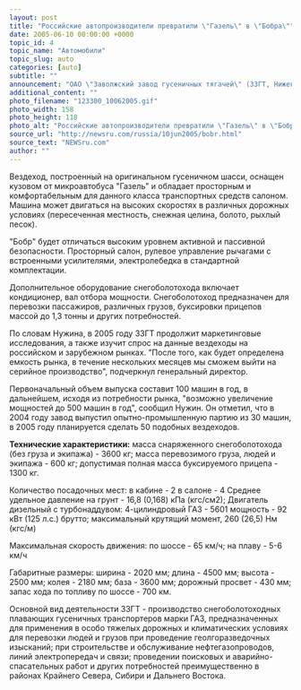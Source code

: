 ```yaml
---
layout: post
title: "Российские автопроизводители превратили \"Газель\" в \"Бобра\""
date: 2005-06-10 00:00:00 +0000
topic_id: 4
topic_name: "Автомобили"
topic_slug: auto
categories: [auto]
subtitle: ""
announcement: "ОАО \"Заволжский завод гусеничных тягачей\" (ЗЗГТ, Нижегородская область) в 2006 году планирует начать серийное производство нового гусеничного вездехода ГАЗ-3409 \"Бобр\". Об этом агентству \"НТА-Приволжье\" сообщил генеральный директор ЗЗГТ Александр Нужин."
additional_content: ""
photo_filename: "123300_10062005.gif"
photo_width: 158
photo_height: 118
photo_alt: "Российские автопроизводители превратили \"Газель\" в \"Бобра\""
source_url: "http://newsru.com/russia/10jun2005/bobr.html"
source_text: "NEWSru.com"
author: ""
---
```

Вездеход, построенный на оригинальном гусеничном шасси, оснащен кузовом от микроавтобуса "Газель" и обладает просторным и комфортабельным для данного класса транспортных средств салоном. Машина может двигаться на высоких скоростях в различных дорожных условиях (пересеченная местность, снежная целина, болото, рыхлый песок).

"Бобр" будет отличаться высоким уровнем активной и пассивной безопасности. Просторный салон, рулевое управление рычагами с встроенными усилителями, электролебедка в стандартной комплектации.

Дополнительное оборудование снегоболотохода включает кондиционер, вал отбора мощности. Снегоболотоход предназначен для перевозки пассажиров, различных грузов, буксировки прицепов массой до 1,3 тонны и других потребностей.

По словам Нужина, в 2005 году ЗЗГТ продолжит маркетинговые исследования, а также изучит спрос на данные вездеходы на российском и зарубежном рынках. "После того, как будет определена емкость рынка, в течение нескольких месяцев мы сможем выйти на серийное производство", подчеркнул генеральный директор.

Первоначальный объем выпуска составит 100 машин в год, в дальнейшем, исходя из потребности рынка, "возможно увеличение мощностей до 500 машин в год", сообщил Нужин. Он отметил, что в 2004 году завод выпустил опытно-промышленную партию из 30 машин, в 2005 году планируется сделать 50 подобных вездеходов.

<strong>Технические характеристики:</strong>
масса снаряженного снегоболотохода (без груза и экипажа) - 3600 кг;
масса перевозимого груза, людей и экипажа - 600 кг;
допустимая полная масса буксируемого прицепа - 1300 кг.

Количество посадочных мест:
в кабине - 2
в салоне - 4
Среднее удельное давление на грунт - 16,8 (0,168) кПа (кгс/см2);
Двигатель дизельный с турбонаддувом:
4-цилиндровый ГАЗ - 5601
мощность - 92 кВт (125 л.с.) брутто;
максимальный крутящий момент, 260 (26,5) Нм (кгс/м)

Максимальная скорость движения:
по шоссе - 65 км/ч;
на плаву - 5-6 км/ч

Габаритные размеры:
ширина - 2020 мм;
длина - 4500 мм;
высота - 2500 мм;
колея - 2180 мм;
база - 3600 мм;
дорожный просвет - 430 мм;
запас хода по топливу по шоссе - 700 км.

Основной вид деятельности ЗЗГТ - производство снегоболотоходных плавающих гусеничных транспортеров марки ГАЗ, предназначенных для применения в особо тяжелых дорожных и климатических условиях для перевозки людей и грузов при проведение геолгоразведочных изысканий; при строительстве и обслуживание нефтегазопроводов, линий электропередач и связи; проведении поисковых и аварийно-спасательных работ и других потребностей преимущественно в районах Крайнего Севера, Сибири и Дальнего Востока.
